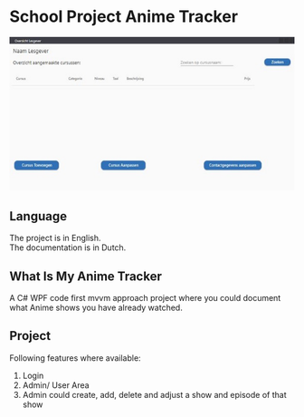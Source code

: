 # School Project Anime Tracker
![](https://github.com/Liedev/mockUdemyInWPF/blob/main/udemyWpf.JPG)

## Language

The project is in English. <br/>
The documentation is in Dutch.

## What Is My Anime Tracker

A C# WPF code first mvvm approach project where you could document what Anime shows you have already watched.

## Project

Following features where available:
1. Login
2. Admin/ User Area
3. Admin could create, add, delete and adjust a show and episode of that show 

